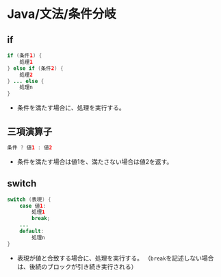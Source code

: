 # Java/文法/条件分岐

## if

```java
if (条件1) {
    処理1
} else if (条件2) {
    処理2
} ... else {
    処理n
}
```

- 条件を満たす場合に、処理を実行する。

## 三項演算子

```java
条件 ? 値1 : 値2
```

- 条件を満たす場合は値1を、満たさない場合は値2を返す。

## switch

```java
switch (表現) {
    case 値1:
        処理1
        break;
    ...
    default:
        処理n
}
```

- 表現が値と合致する場合に、処理を実行する。
  （`break`を記述しない場合は、後続のブロックが引き続き実行される）

